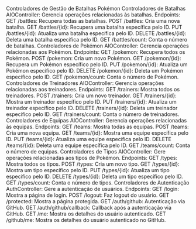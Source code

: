 Controladores de Gestão de Batalhas Pokémon
Controladores de Batalhas
AIOController: Gerencia operações relacionadas às batalhas.
Endpoints:
GET /battles: Recupera todas as batalhas.
POST /battles: Cria uma nova batalha.
GET /battles/{id}: Recupera uma batalha específica pelo ID.
PUT /battles/{id}: Atualiza uma batalha específica pelo ID.
DELETE /battles/{id}: Deleta uma batalha específica pelo ID.
GET /battles/count: Conta o número de batalhas.
Controladores de Pokémon
AIOController: Gerencia operações relacionadas aos Pokémon.
Endpoints:
GET /pokemon: Recupera todos os Pokémon.
POST /pokemon: Cria um novo Pokémon.
GET /pokemon/{id}: Recupera um Pokémon específico pelo ID.
PUT /pokemon/{id}: Atualiza um Pokémon específico pelo ID.
DELETE /pokemon/{id}: Deleta um Pokémon específico pelo ID.
GET /pokemon/count: Conta o número de Pokémon.
Controladores de Treinadores
AIOController: Gerencia operações relacionadas aos treinadores.
Endpoints:
GET /trainers: Mostra todos os treinadores.
POST /trainers: Cria um novo treinador.
GET /trainers/{id}: Mostra um treinador específico pelo ID.
PUT /trainers/{id}: Atualiza um treinador específico pelo ID.
DELETE /trainers/{id}: Deleta um treinador específico pelo ID.
GET /trainers/count: Conta o número de treinadores.
Controladores de Equipas
AIOController: Gerencia operações relacionadas às equipas.
Endpoints:
GET /teams: Mostra todas as equipas.
POST /teams: Cria uma nova equipa.
GET /teams/{id}: Mostra uma equipe específica pelo ID.
PUT /teams/{id}: Atualiza uma equipe específica pelo ID.
DELETE /teams/{id}: Deleta uma equipe específica pelo ID.
GET /teams/count: Conta o número de equipas.
Controladores de Tipos
AIOController: Gere operações relacionadas aos tipos de Pokémon.
Endpoints:
GET /types: Mostra todos os tipos.
POST /types: Cria um novo tipo.
GET /types/{id}: Mostra um tipo específico pelo ID.
PUT /types/{id}: Atualiza um tipo específico pelo ID.
DELETE /types/{id}: Deleta um tipo específico pelo ID.
GET /types/count: Conta o número de tipos.
Controladores de Autenticação
AuthController: Gere a autenticação de usuários.
Endpoints:
GET /login: Mostra a página de login.
POST /logout: Faz logout do usuário.
GET /protected: Mostra a página protegida.
GET /auth/github: Autenticação via GitHub.
GET /auth/github/callback: Callback após a autenticação via GitHub.
GET /me: Mostra os detalhes do usuário autenticado.
GET /github/me: Mostra os detalhes do usuário autenticado no GitHub.